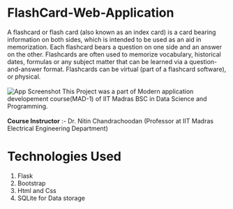 # FlashCard-Web-Application
A flashcard or flash card (also known as an index card) is a card bearing information on both sides, which is intended to be used as an aid in memorization. Each flashcard bears a question on one side and an answer on the other. Flashcards are often used to memorize vocabulary, historical dates, formulas or any subject matter that can be learned via a question-and-answer format. Flashcards can be virtual (part of a flashcard software), or physical.
<br/>
<br/>
![App Screenshot](https://miro.medium.com/max/1125/1*AJk55yyiWpZfDHlS2BPj9g.jpeg)
This Project was a part of Modern application developement course(MAD-1) of IIT Madras BSC in Data Science and Programming.
<br/>
<br/>
**Course Instructor** :- Dr. Nitin Chandrachoodan (Professor at IIT Madras Electrical Engineering Department)
# Technologies Used
1. Flask
2. Bootstrap
3. Html and Css
4. SQLite for Data storage 
<br/>
<br/>

